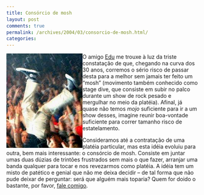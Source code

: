 ```yaml
---
title: Consórcio de mosh
layout: post
comments: true
permalink: /archives/2004/03/consorcio-de-mosh.html/
categories:
---
```

<img src="/img/blig/mosh.jpg" border=0 alt="mosh descontrolado" align="left">O amigo <a href="http://www.stoneagescanners.com/edu" >Edu</a> me trouxe à luz da triste constatação de que, chegando na curva dos 30 anos, corremos o sério risco de passar desta para a melhor sem jamais ter feito um &#8220;mosh&#8221; (movimento também conhecido como stage dive, que consiste em subir no palco durante um show de rock pesado e mergulhar no meio da platéia). Afinal, já quase não temos *mojo* suficiente para ir a um show desses, imagine reunir boa-vontade suficiente para correr tamanho risco de estatelamento.

Consideramos até a contratação de uma platéia particular, mas esta idéia evoluiu para outra, bem mais interessante: o consórcio de mosh. Consiste em juntar umas duas dúzias de trintões frustrados sem mais o que fazer, arranjar uma banda qualquer para tocar e nos revezarmos como platéia. A idéia tem um misto de patético e genial que não me deixa decidir &#8211; de tal forma que não pude deixar de perguntar: será que alguém mais toparia? Quem for doido o bastante, por favor, <a href="fale.html">fale comigo</a>.
